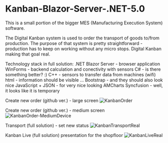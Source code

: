 # Kanban-Blazor-Server-.NET-5.0
This is a small portion of the bigger MES (Manufacturing Execution System) software.

The Digital Kanban system is used to order the transport of goods to/from production. The purpose of that system is pretty straightforward - production has to keep on working without any micro stops. Digital Kanban making that goal real.

Technology stack in full solution:
.NET Blazor Server - browser application
WinForms  - backend calculation and conectivity with sensors
C#  - is there something better? :)
C++ - sensors to transfer data from machines (wifi)
html  - information should be visible ...
Bootstrap   - and they should also look nice
JavaScript + JSON  - for very nice looking AMCharts
Syncfusion  - well, it looks like it is temporary

Create new order (github ver.) - large screen
![KanbanOrder](https://user-images.githubusercontent.com/46185799/174457391-67295914-d0ea-4dbe-a257-3b8c435a4b36.PNG)

Create new order (github ver.) - medium screen
![KanbanOrder-MediumDevice](https://user-images.githubusercontent.com/46185799/174457402-5c6764a0-0ac2-4224-9b9a-ad6fbc19d38e.PNG)

Transport (full solution) - set new status
![KanbanTransportReal](https://user-images.githubusercontent.com/46185799/176528919-73bb71e5-657a-43ff-8c83-f78d5bb641a3.PNG)

Kanban Live (full solution) presentation for the shopfloor
![KanbanLiveReal](https://user-images.githubusercontent.com/46185799/176526757-5b3a9ec1-e269-4235-95d6-9dbcef74467f.PNG)
